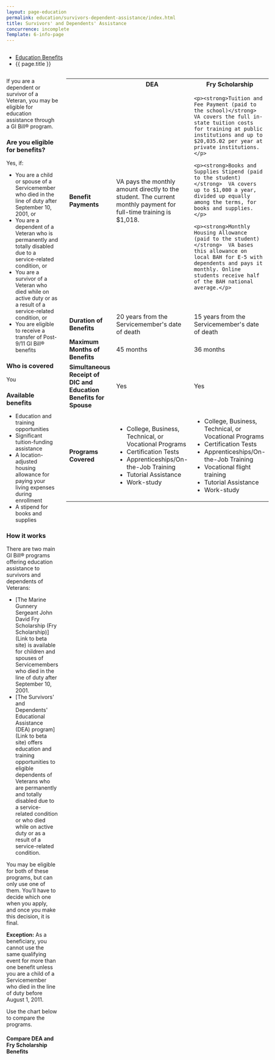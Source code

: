 ```yaml
---
layout: page-education
permalink: education/survivors-dependent-assistance/index.html
title: Survivors' and Dependents' Assistance
concurrence: incomplete
Template: 6-info-page
---
```


<div class="splash" markdown="0">
<div class="row" markdown="0">
<div class="small-12 columns" markdown="0">

<ul class="breadcrumbs" role="menubar" aria-label="Primary">
<li class="parent"><a href="{{ site.url }}/education/">Education Benefits</a></li>
<li class="active">{{ page.title }}</li>
</ul>

</div>
</div>
</div>

<div class="main" role="main" markdown="0">

<div class="section one" markdown="0">
<div class="primary" markdown="0">
<div class="row" markdown="0">
<div class="small-12 columns">

<div markdown="1">

If you are a dependent or survivor of a Veteran, you may be eligible for education assistance through a GI Bill® program.

### Are you eligible for benefits?

Yes, if:

- You are a child or spouse of a Servicemember who died in the line of duty after September 10, 2001, or
- You are a dependent of a Veteran who is permanently and totally disabled due to a service-related condition, or
- You are a survivor of a Veteran who died while on active duty or as a result of a service-related condition, or
- You are eligible to receive a transfer of Post-9/11 GI Bill® benefits

### Who is covered

You

### Available benefits

- Education and training opportunities
- Significant tuition-funding assistance
- A location-adjusted housing allowance for paying your living expenses during enrollment
- A stipend for books and supplies

### How it works
There are two main GI Bill® programs offering education assistance to survivors and dependents of Veterans:

- [The Marine Gunnery Sergeant John David Fry Scholarship (Fry Scholarship)](Link to beta site) is available for children and spouses of Servicemembers who died in the line of duty after September 10, 2001.
- [The Survivors' and Dependents' Educational Assistance (DEA) program](Link to beta site) offers education and training opportunities to eligible dependents of Veterans who are permanently and totally disabled due to a service-related condition or who died while on active duty or as a result of a service-related condition.

You may be eligible for both of these programs, but can only use one of them. You’ll have to decide which one when you apply, and once you make this decision, it is final.

**Exception:** As a beneficiary, you cannot use the same qualifying event for more than one benefit unless you are a child of a Servicemember who died in the line of duty before August 1, 2011.

Use the chart below to compare the programs.

#### Compare DEA and Fry Scholarship Benefits

</div>

<div markdown="0">

<table>

<tr>
  <th></th>
  <th scope="col">DEA</th>
  <th scope="col">Fry Scholarship</th>
</tr>

<tr>
  <td scope="row"><strong>Benefit Payments</strong></td>
  <td>VA pays the monthly amount directly to the student. The current monthly payment for full-time training is $1,018.</td>
  <td>

    <p><strong>Tuition and Fee Payment (paid to the school)</strong>  VA covers the full in-state tuition costs for training at public institutions and up to $20,035.02 per year at private institutions.</p>

    <p><strong>Books and Supplies Stipend (paid to the student)</strong>  VA covers up to $1,000 a year, divided up equally among the terms, for books and supplies.</p>

    <p><strong>Monthly Housing Allowance (paid to the student)</strong>  VA bases this allowance on local BAH for E-5 with dependents and pays it monthly. Online students receive half of the BAH national average.</p>

  </td>
</tr>

<tr>
  <td scope="row"><strong>Duration of Benefits</strong></td>
  <td>20 years from the Servicemember's date of death
</td>
  <td>15 years from the Servicemember's date of death
</td>
</tr>

<tr>
  <td><strong>Maximum Months of Benefits</strong></td>
  <td>45 months</td>
  <td>36 months</td>
</tr>

<tr>
  <td scope="row"><strong>Simultaneous Receipt of DIC and Education Benefits for Spouse</strong></td>
  <td>Yes</td>
  <td>Yes</td>
</tr>

<tr>
  <td scope="row"><strong>Programs Covered</strong></td>
  <td>
    <ul>
      <li>College, Business, Technical, or Vocational Programs</li>
      <li>Certification Tests</li>
      <li>Apprenticeships/On-the-Job Training</li>
      <li>Tutorial Assistance</li>
      <li>Work-study
    </ul>
  </td>
  <td>
    <ul>
      <li>College, Business, Technical, or Vocational Programs</li>
      <li>Certification Tests</li>
      <li>Apprenticeships/On-the-Job Training</li>
      <li>Vocational flight training</li>
      <li>Tutorial Assistance</li>
      <li>Work-study</li>
    </ul>
  </td>
</tr>

</table>

</div>
</div>
</div>
</div>





</div>
